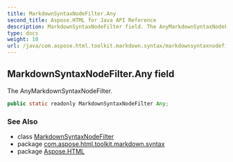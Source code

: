```yaml
---
title: MarkdownSyntaxNodeFilter.Any
second_title: Aspose.HTML for Java API Reference
description: MarkdownSyntaxNodeFilter field. The AnyMarkdownSyntaxNodeFilter
type: docs
weight: 10
url: /java/com.aspose.html.toolkit.markdown.syntax/markdownsyntaxnodefilter/any/
---
```

## MarkdownSyntaxNodeFilter.Any field

The AnyMarkdownSyntaxNodeFilter.

```java
public static readonly MarkdownSyntaxNodeFilter Any;
```

### See Also

* class [MarkdownSyntaxNodeFilter](../)
* package [com.aspose.html.toolkit.markdown.syntax](../../markdownsyntaxnodefilter/)
* package [Aspose.HTML](../../../)
